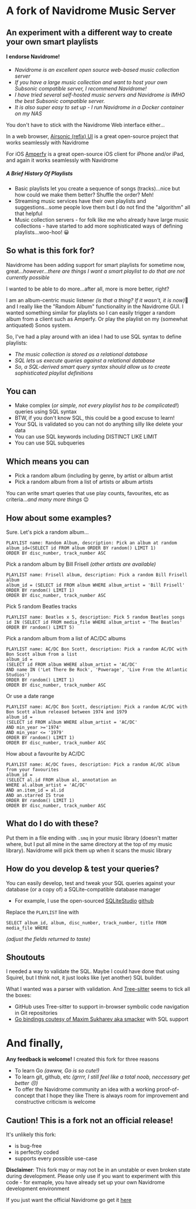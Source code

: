 # A fork of Navidrome Music Server
## An experiment with a different way to create your own smart playlists

#### I endorse Navidrome!

- _Navidrome is an excellent open source web-based music collection server_
- _If you have a large music collection and want to host your own Subsonic compatible server, I recommend Navidrome!_
- _I have tried several self-hosted music servers and Navidrome is IMHO the best Subsonic compatible server._
- _It is also super easy to set up - I run Navidrome in a Docker container on my NAS_

You don't have to stick with the Navidrome Web interface either...

In a web browser, [Airsonic (refix) UI](https://github.com/tamland/airsonic-refix) is a great open-source project that works seamlessly with Navidrome

For iOS [Amperfy](https://github.com/BLeeEZ/amperfy) is a great open-source iOS client for iPhone and/or iPad, and again it works seamlessly with Navidrome

##### A Brief History Of Playlists

- Basic playlists let you create a sequence of songs (tracks)...nice but how could we make them better?  Shuffle the order? Meh!
- Streaming music services have their own playlists and suggestions...some people love them but I do not find the "algorithm" all that helpful
- Music collection servers - for folk like me who already have large music collections - have started to add more sophisticated ways of defining playlists...woo-hoo! :grinning:

## So what is this fork for?

Navidrome has been adding support for smart playlists for sometime now, great..._however...there are things I want a smart playlist to do that are not currently possible_

I wanted to be able to do more...after all, more is more better, right?  

I am an album-centric music listener _(is that a thing?  If it wasn't, it is now)_:rofl: and I really like the "Random Album" functionality in the Navidrome GUI.
I wanted something similar for playlists so I can easily trigger a random album from a client such as Amperfy.  Or play the playlist on my (somewhat antiquated) Sonos system.

So, I've had a play around with an idea I had to use SQL syntax to define playlists:

- _The music collection is stored as a relational database_
- _SQL lets us execute queries against a relational database_
- _So, a SQL-derived smart query syntax should allow us to create sophisticated playlist definitions_

## You can
 
 - Make complex (_or simple, not every playlist has to be complicated!_) queries using SQL syntax
 - BTW, if you don't know SQL, this could be a good excuse to learn!
 - Your SQL is validated so you can not do anything silly like delete your data
 - You can use SQL keywords including DISTINCT LIKE LIMIT
 - You can use SQL subqueries
 
## Which means you can
 
 - Pick a random album (including by genre, by artist or album artist
 - Pick a random album from a list of artists or album artists
 
 You can write smart queries that use play counts, favourites, etc as criteria..._and many more things_ :wink:

## How about some examples?

Sure.  Let's pick a random album...

```
PLAYLIST name: Random Album, description: Pick an album at random
album_id=(SELECT id FROM album ORDER BY random() LIMIT 1)
ORDER BY disc_number, track_number ASC
```

Pick a random album by Bill Frisell _(other artists are available)_

```
PLAYLIST name: Frisell album, description: Pick a random Bill Frisell album
album_id = (SELECT id FROM album WHERE album_artist = 'Bill Frisell' ORDER BY random() LIMIT 1)
ORDER BY disc_number, track_number ASC
```

Pick 5 random Beatles tracks

```
PLAYLIST name: Beatles x 5, description: Pick 5 random Beatles songs
id IN (SELECT id FROM media_file WHERE album_artist = 'The Beatles' ORDER BY random() LIMIT 5)
```

Pick a random album from a list of AC/DC albums

```
PLAYLIST name: AC/DC Bon Scott, description: Pick a random AC/DC with Bon Scott album from a list
album_id =
(SELECT id FROM album WHERE album_artist = 'AC/DC' 
AND name IN ('Let There Be Rock', 'Powerage', 'Live From the Atlantic Studios')
ORDER BY random() LIMIT 1)
ORDER BY disc_number, track_number ASC
```

Or use a date range

```
PLAYLIST name: AC/DC Bon Scott, description: Pick a random AC/DC with Bon Scott album released between 1974 and 1979
album_id =
(SELECT id FROM album WHERE album_artist = 'AC/DC' 
AND min_year >='1974'
AND min_year <= '1979'
ORDER BY random() LIMIT 1)
ORDER BY disc_number, track_number ASC
```

How about a favourite by AC/DC

```
PLAYLIST name: AC/DC faves, description: Pick a random AC/DC album from your favourites
album_id =
(SELECT al.id FROM album al, annotation an 
WHERE al.album_artist = 'AC/DC' 
AND an.item_id = al.id
AND an.starred IS true
ORDER BY random() LIMIT 1)
ORDER BY disc_number, track_number ASC
```

## What do I do with these?

Put them in a file ending with `.smq` in your music library (doesn't matter where, but I put all mine in the same directory at the top of my music library).
Navidrome will pick them up when it scans the music library

## How do you develop & test your queries?

You can easily develop, test and tweak your SQL queries against your database (or a copy of) a SQLite-compatible database manager
- For example, I use the open-sourced [SQLiteStudio](https://sqlitestudio.pl/) [github](https://github.com/pawelsalawa/sqlitestudio)

Replace the `PLAYLIST` line with 

```
SELECT album_id, album, disc_number, track_number, title FROM media_file WHERE 
```

_(adjust the fields returned to taste)_

## Shoutouts

I needed a way to validate the SQL.  Maybe I could have done that using Squirel, but I think not, it just looks like (yet another) SQL builder.  

What I wanted was a parser with validation.  And [Tree-sitter](https://tree-sitter.github.io/tree-sitter/) seems to tick all the boxes:
- GitHub uses Tree-sitter to support in-browser symbolic code navigation in Git repositories
- [Go bindings coutesy of Maxim Sukharev aka smacker](https://github.com/smacker/go-tree-sitter) with SQL support

# And finally,

__Any feedback is welcome!__ I created this fork for three reasons
- To learn Go _(awww, Go is so cute!)_
- To learn git, github, etc _(grrrr, I still feel like a total noob, neccessary get better :persevere:)_
- To offer the Navidrome community an idea with a working proof-of-concept that I hope they like
There is always room for improvement and constructive criticism is welcome

## Caution! This is a fork not an official release!
It's unlikely this fork: 
- is bug-free
- is perfectly coded 
- supports every possible use-case

**Disclaimer**: This fork may or may not be in an unstable or even broken state during development. 
Please only use if you want to experiment with this code - for exmaple, you have already set up your own Navidrome development environment

If you just want the official Navidrome go get it [here](https://github.com/navidrome/navidrome)
